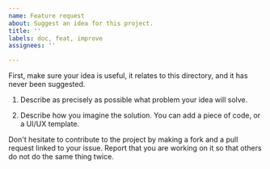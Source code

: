 ```yaml
---
name: Feature request
about: Suggest an idea for this project.
title: ''
labels: doc, feat, improve
assignees: ''

---
```


First, make sure your idea is useful, it relates to this directory, and it has never been suggested.

1. Describe as precisely as possible what problem your idea will solve.

2. Describe how you imagine the solution. You can add a piece of code, or a UI/UX template.

Don't hesitate to contribute to the project by making a fork and a pull request linked to your issue.
Report that you are working on it so that others do not do the same thing twice.
